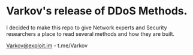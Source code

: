 # Varkov's release of DDoS Methods.
I decided to make this repo to give Network experts and Security researchers a place to read several methods and how they are built.

Varkov@exploit.im - 
t.me/Varkov

